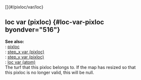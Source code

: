 []{#/pixloc/var/loc}    
## loc var (pixloc) {#loc-var-pixloc byondver="516"}    
**See also:**    
:   [pixloc](/ref/pixloc)    
:   [step_x var (pixloc)](/ref/pixloc/var/step_x)    
:   [step_y var (pixloc)](/ref/pixloc/var/step_y)    
:   [loc var (atom)](/ref/atom/var/loc)    
The turf that this pixloc belongs to. If the map has resized so that    
this pixloc is no longer valid, this will be null.  